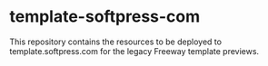 # template-softpress-com

This repository contains the resources to be deployed to template.softpress.com for the legacy Freeway template previews.
